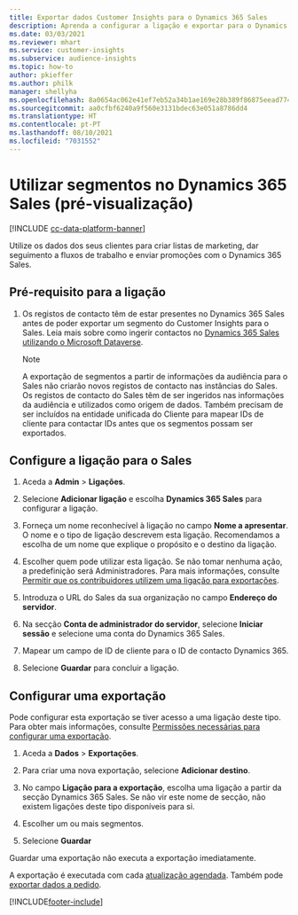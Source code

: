 ```yaml
---
title: Exportar dados Customer Insights para o Dynamics 365 Sales
description: Aprenda a configurar a ligação e exportar para o Dynamics 365 Sales.
ms.date: 03/03/2021
ms.reviewer: mhart
ms.service: customer-insights
ms.subservice: audience-insights
ms.topic: how-to
author: pkieffer
ms.author: philk
manager: shellyha
ms.openlocfilehash: 8a0654ac062e41ef7eb52a34b1ae169e28b389f86875eead774422fef60f2232
ms.sourcegitcommit: aa0cfbf6240a9f560e3131bdec63e051a8786dd4
ms.translationtype: HT
ms.contentlocale: pt-PT
ms.lasthandoff: 08/10/2021
ms.locfileid: "7031552"
---
```

# <a name="use-segments-in-dynamics-365-sales-preview"></a>Utilizar segmentos no Dynamics 365 Sales (pré-visualização)

[!INCLUDE [cc-data-platform-banner](../includes/cc-data-platform-banner.md)]

Utilize os dados dos seus clientes para criar listas de marketing, dar seguimento a fluxos de trabalho e enviar promoções com o Dynamics 365 Sales.

## <a name="prerequisite-for-connection"></a>Pré-requisito para a ligação

1. Os registos de contacto têm de estar presentes no Dynamics 365 Sales antes de poder exportar um segmento do Customer Insights para o Sales. Leia mais sobre como ingerir contactos no [Dynamics 365 Sales utilizando o Microsoft Dataverse](connect-power-query.md).

   > [!NOTE]
   > A exportação de segmentos a partir de informações da audiência para o Sales não criarão novos registos de contacto nas instâncias do Sales. Os registos de contacto do Sales têm de ser ingeridos nas informações da audiência e utilizados como origem de dados. Também precisam de ser incluídos na entidade unificada do Cliente para mapear IDs de cliente para contactar IDs antes que os segmentos possam ser exportados.

## <a name="set-up-the-connection-to-sales"></a>Configure a ligação para o Sales

1. Aceda a **Admin** > **Ligações**.

1. Selecione **Adicionar ligação** e escolha **Dynamics 365 Sales** para configurar a ligação.

1. Forneça um nome reconhecível à ligação no campo **Nome a apresentar**. O nome e o tipo de ligação descrevem esta ligação. Recomendamos a escolha de um nome que explique o propósito e o destino da ligação.

1. Escolher quem pode utilizar esta ligação. Se não tomar nenhuma ação, a predefinição será Administradores. Para mais informações, consulte [Permitir que os contribuidores utilizem uma ligação para exportações](connections.md#allow-contributors-to-use-a-connection-for-exports).

1. Introduza o URL do Sales da sua organização no campo **Endereço do servidor**.

1. Na secção **Conta de administrador do servidor**, selecione **Iniciar sessão** e selecione uma conta do Dynamics 365 Sales.

1. Mapear um campo de ID de cliente para o ID de contacto Dynamics 365.

1. Selecione **Guardar** para concluir a ligação. 

## <a name="configure-an-export"></a>Configurar uma exportação

Pode configurar esta exportação se tiver acesso a uma ligação deste tipo. Para obter mais informações, consulte [Permissões necessárias para configurar uma exportação](export-destinations.md#set-up-a-new-export).

1. Aceda a **Dados** > **Exportações**.

1. Para criar uma nova exportação, selecione **Adicionar destino**.

1. No campo **Ligação para a exportação**, escolha uma ligação a partir da secção Dynamics 365 Sales. Se não vir este nome de secção, não existem ligações deste tipo disponíveis para si.

1. Escolher um ou mais segmentos.

1. Selecione **Guardar**

Guardar uma exportação não executa a exportação imediatamente.

A exportação é executada com cada [atualização agendada](system.md#schedule-tab). Também pode [exportar dados a pedido](export-destinations.md#run-exports-on-demand). 

[!INCLUDE[footer-include](../includes/footer-banner.md)]
